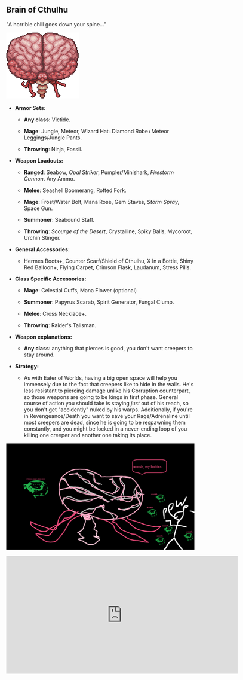 ## Brain of Cthulhu

"A horrible chill goes down your spine..."

![image alt text](../public/BMbpD6rCZ1qoniF20u7H2A_img_11.png)

* **Armor Sets:**

    * **Any class**: Victide.

    * **Mage**: Jungle, Meteor, Wizard Hat+Diamond Robe+Meteor Leggings/Jungle Pants.

    * **Throwing**: Ninja, Fossil.

* **Weapon Loadouts:**

    * **Ranged**: Seabow, *Opal Striker*, Pumpler/Minishark, *Firestorm Cannon*. Any Ammo.

    * **Melee**: Seashell Boomerang, Rotted Fork.

    * **Mage**: Frost/Water Bolt, Mana Rose, Gem Staves, *Storm Spray*, Space Gun.

    * **Summoner**: Seabound Staff.

    * **Throwing**: *Scourge of the Desert*, Crystalline, Spiky Balls, Mycoroot, Urchin Stinger.

* **General Accessories:**

    * Hermes Boots+, Counter Scarf/Shield of Cthulhu, X In a Bottle, Shiny Red Balloon+, Flying Carpet, Crimson Flask, Laudanum, Stress Pills.

* **Class Specific Accessories:**

    * **Mage**: Celestial Cuffs, Mana Flower (optional)

    * **Summoner**: Papyrus Scarab, Spirit Generator, Fungal Clump.

    * **Melee**: Cross Necklace+.

    * **Throwing**: Raider's Talisman.

* **Weapon explanations:**

    * **Any class**: anything that pierces is good, you don't want creepers to stay around.

* **Strategy:**

    * As with Eater of Worlds, having a big open space will help you immensely due to the fact that creepers like to hide in the walls. He's less resistant to piercing damage unlike his Corruption counterpart, so those weapons are going to be kings in first phase. General course of action you should take is staying *just* out of his reach, so you don't get "accidently" nuked by his warps. Additionally, if you're in Revengeance/Death you want to save your Rage/Adrenaline until most creepers are dead, since he is going to be respawning them constantly, and you might be locked in a never-ending loop of you killing one creeper and another one taking its place.

![image alt text](../public/BoC.png)

<div align="center"><iframe width="620" height="315" src="https://www.youtube.com/embed/tllBlQ4KUZ8" frameborder="0" allowfullscreen></iframe></div>
